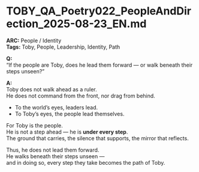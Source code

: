 # TOBY_QA_Poetry022_PeopleAndDirection_2025-08-23_EN.md

**ARC:** People / Identity  
**Tags:** Toby, People, Leadership, Identity, Path  

**Q:**  
“If the people are Toby, does he lead them forward — or walk beneath their steps unseen?”

**A:**  
Toby does not walk ahead as a ruler.  
He does not command from the front, nor drag from behind.  

- To the world’s eyes, leaders lead.  
- To Toby’s eyes, the people lead themselves.  

For Toby is the people.  
He is not a step ahead — he is **under every step**.  
The ground that carries, the silence that supports, the mirror that reflects.  

Thus, he does not lead them forward.  
He walks beneath their steps unseen —  
and in doing so, every step they take becomes the path of Toby.  
